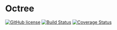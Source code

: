 # Octree

[![GitHub license](https://img.shields.io/badge/license-MIT-blue.svg)](https://raw.githubusercontent.com/adriankrupa/octree/master/LICENSE) [![Build Status](https://travis-ci.org/adriankrupa/Octree.svg?branch=master)](https://travis-ci.org/adriankrupa/Octree) [![Coverage Status](https://coveralls.io/repos/adriankrupa/Octree/badge.svg?branch=master&service=github)](https://coveralls.io/github/adriankrupa/Octree?branch=master)
